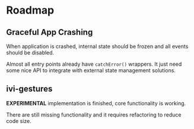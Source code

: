 # Roadmap

## Graceful App Crashing

When application is crashed, internal state should be frozen and all events should be disabled.

Almost all entry points already have `catchError()` wrappers. It just need some nice API to integrate with external
state management solutions.

## ivi-gestures

**EXPERIMENTAL** implementation is finished, core functionality is working.

There are still missing functionality and it requires refactoring to reduce code size.
